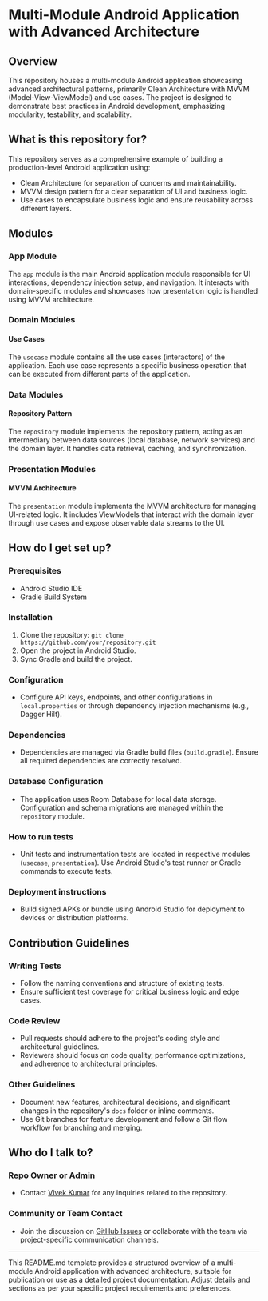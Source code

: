 # Multi-Module Android Application with Advanced Architecture

## Overview

This repository houses a multi-module Android application showcasing advanced architectural patterns, primarily Clean Architecture with MVVM (Model-View-ViewModel) and use cases. The project is designed to demonstrate best practices in Android development, emphasizing modularity, testability, and scalability.

## What is this repository for?

This repository serves as a comprehensive example of building a production-level Android application using:
- Clean Architecture for separation of concerns and maintainability.
- MVVM design pattern for a clear separation of UI and business logic.
- Use cases to encapsulate business logic and ensure reusability across different layers.

## Modules

### App Module

The `app` module is the main Android application module responsible for UI interactions, dependency injection setup, and navigation. It interacts with domain-specific modules and showcases how presentation logic is handled using MVVM architecture.

### Domain Modules

#### Use Cases

The `usecase` module contains all the use cases (interactors) of the application. Each use case represents a specific business operation that can be executed from different parts of the application.

### Data Modules

#### Repository Pattern

The `repository` module implements the repository pattern, acting as an intermediary between data sources (local database, network services) and the domain layer. It handles data retrieval, caching, and synchronization.

### Presentation Modules

#### MVVM Architecture

The `presentation` module implements the MVVM architecture for managing UI-related logic. It includes ViewModels that interact with the domain layer through use cases and expose observable data streams to the UI.

## How do I get set up?

### Prerequisites

- Android Studio IDE
- Gradle Build System

### Installation

1. Clone the repository: `git clone https://github.com/your/repository.git`
2. Open the project in Android Studio.
3. Sync Gradle and build the project.

### Configuration

- Configure API keys, endpoints, and other configurations in `local.properties` or through dependency injection mechanisms (e.g., Dagger Hilt).

### Dependencies

- Dependencies are managed via Gradle build files (`build.gradle`). Ensure all required dependencies are correctly resolved.

### Database Configuration

- The application uses Room Database for local data storage. Configuration and schema migrations are managed within the `repository` module.

### How to run tests

- Unit tests and instrumentation tests are located in respective modules (`usecase`, `presentation`). Use Android Studio's test runner or Gradle commands to execute tests.

### Deployment instructions

- Build signed APKs or bundle using Android Studio for deployment to devices or distribution platforms.

## Contribution Guidelines

### Writing Tests

- Follow the naming conventions and structure of existing tests.
- Ensure sufficient test coverage for critical business logic and edge cases.

### Code Review

- Pull requests should adhere to the project's coding style and architectural guidelines.
- Reviewers should focus on code quality, performance optimizations, and adherence to architectural principles.

### Other Guidelines

- Document new features, architectural decisions, and significant changes in the repository's `docs` folder or inline comments.
- Use Git branches for feature development and follow a Git flow workflow for branching and merging.

## Who do I talk to?

### Repo Owner or Admin

- Contact [Vivek Kumar](mailto:vk92257@gmail.com) for any inquiries related to the repository.

### Community or Team Contact

- Join the discussion on [GitHub Issues](https://github.com/your/repository/issues) or collaborate with the team via project-specific communication channels.

---

This README.md template provides a structured overview of a multi-module Android application with advanced architecture, suitable for publication or use as a detailed project documentation. Adjust details and sections as per your specific project requirements and preferences.
